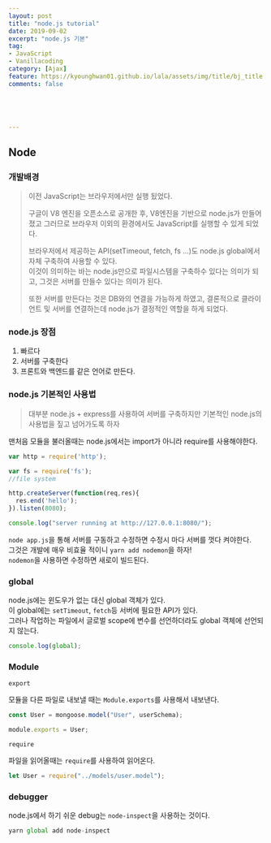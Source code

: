 ```yaml
---
layout: post
title: "node.js tutorial"
date: 2019-09-02
excerpt: "node.js 기본"
tag:
- JavaScript
- Vanillacoding
category: [Ajax] 
feature: https://kyounghwan01.github.io/lala/assets/img/title/bj_title.jpg
comments: false





---
```


## Node

### 개발배경

> 이전 JavaScript는 브라우저에서만 실행 됬었다.<br>
>
> 구글이 V8 엔진을 오픈소스로 공개한 후, V8엔진을 기반으로 node.js가 만들어졌고 그러므로 브라우저 이외의 환경에서도 JavaScript를 실행할 수 있게 되었다.
>
> 브라우저에서 제공하는 API(setTimeout, fetch, fs ...)도 node.js global에서 자체 구축하여 사용할 수 있다.<br>
> 이것이 의미하는 바는 node.js만으로 파일시스템을 구축하수 있다는 의미가 되고, 그것은 서버를 만들수 있다는 의미가 된다.<br>
>
> 또한 서버를 만든다는 것은 DB와의 연결을 가능하게 하였고, 
> 결론적으로 클라이언트 및 서버를 연결하는데 node.js가 결정적인 역할을 하게 되었다.

### node.js 장점

1. 빠르다
2. 서버를 구축한다
3. 프론트와 백엔드를 같은 언어로 만든다.



### node.js 기본적인 사용법

> 대부분 node.js + express를 사용하여 서버를 구축하지만 기본적인 node.js의 사용법을 짚고 넘어가도록 하자

맨처음 모듈을 불러올때는 node.js에서는 import가 아니라 require를 사용해야한다.<br>

```js
var http = require('http');

var fs = require('fs');
//file system

http.createServer(function(req,res){
  res.end('hello');
}).listen(8080);

console.log("server running at http://127.0.0.1:8080/");
```

`node app.js`을 통해 서버를 구동하고 수정하면 수정시 마다 서버를 껏다 켜야한다.<br>
그것은 개발에 매우 비효율 적이니 `yarn add nodemon`을 하자!<br>
`nodemon`을 사용하면 수정하면 새로이 빌드된다.<br>

### global

node.js에는 윈도우가 없는 대신 global 객체가 있다.<br>
이 global에는 `setTimeout`, `fetch`등 서버에 필요한 API가 있다.<br>
그러나 작업하는 파일에서 글로벌 scope에 변수를 선언하더라도 global 객체에 선언되지 않는다.

```js
console.log(global);
```



### Module

`export` <br>

모듈을 다른 파일로 내보낼 때는 `Module.exports`를 사용해서 내보낸다.

```js
const User = mongoose.model("User", userSchema);

module.exports = User;
```

`require`<br>

파일을 읽어올때는 `require`를 사용하여 읽어온다.

```js
let User = require("../models/user.model");
```



### debugger

node.js에서 하기 쉬운 debug는 `node-inspect`을 사용하는 것이다.

```js
yarn global add node-inspect
```



